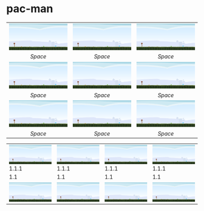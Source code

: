 # pac-man
|   |   |   |
|:---:|:---:|:---:|
|<img src="/web/1.1.1.png" width="500"/>| <img src="/web/1.1.1.png" width="500"/> |<img src="/web/1.1.1.png" width="500"/>|
| *Space* | *Space* | *Space* |
|<img src="/web/1.1.1.png" width="250"/>| <img src="/web/1.1.1.png" width="250"/> |<img src="/web/1.1.1.png" width="250"/>|
| *Space* | *Space* | *Space* |
|<img src="/web/1.1.1.png" width="250"/>| <img src="/web/1.1.1.png" width="250"/> |<img src="/web/1.1.1.png" width="250"/>|
| *Space* | *Space* | *Space* |


<table cellspacing="0" cellpadding="0">
<tr>
    <td><img src="/web/1.1.1.png" width="500"/>1.1.1 </td>
    <td><img src="/web/1.1.1.png" width="500"/>1.1.1 </td>
    <td><img src="/web/1.1.1.png" width="500"/>1.1.1 </td>
    <td><img src="/web/1.1.1.png" width="500"/>1.1.1 </td>
</tr>
<tr>
     <td> 1.1 </td>
     <td> 1.1 </td>
     <td> 1.1 </td>
     <td> 1.1 </td>
</tr>
<tr>
    <td><img src="/web/1.1.1.png" width="500"/></td>
    <td><img src="/web/1.1.1.png" width="500"/></td>
    <td><img src="/web/1.1.1.png" width="500"/></td>
    <td><img src="/web/1.1.1.png" width="500"/></td>
</tr>
</table>

